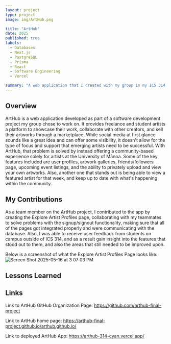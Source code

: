 ```yaml
---
layout: project
type: project
image: img/ArtHub.png

title: "ArtHub"
date: 2025
published: true
labels:
  - Databases
  - Next.js
  - PostgreSQL
  - Prisma
  - React
  - Software Engineering
  - Vercel

summary: "A web application that I created with my group in my ICS 314 Software Engineering class."
---
```


## Overview
ArtHub is a web application developed as part of a software development project my group chose to work on. It provides freelance and student artists a platform to showcase their work, collaborate with other creators, and sell their artworks through a marketplace. While social media at first glance sounds like a great idea and can offer some visibility, it doesn't allow for the type of focus and support that emerging artists need to be successful. With ArtHub, that problem is solved by instead offering a community-based experience solely for artists at the University of Mānoa. Some of the key features included are user profiles, artwork galleries, friends/followers page, upcoming event listings, and the ability to privately upload and view your own artworks. Also, another one that stands out is being able to view a featured artist for that week, and keep up to date with what's happening within the community.

## My Contributions
As a team member on the ArtHub project, I contributed to the app by creating the Explore Artist Profiles page, collaborating with my teammates to solve problems with the signup/signout functionality, making sure that all of the pages got integrated properly and were communicating with the database. Also, I was able to receive user feedback from students on campus outside of ICS 314, and as a result gain insight into the features that stood out to them, and also the areas that still needed to be improved upon.

Below is a screenshot of what the Explore Artist Profiles Page looks like:
![Screen Shot 2025-05-16 at 3 07 03 PM](https://github.com/user-attachments/assets/cbfa2490-00b8-4ad7-aa29-7eecadf2adbf)

## Lessons Learned


## Links
Link to ArtHub GitHub Organization Page:
<https://github.com/arthub-final-project>

Link to ArtHub home page:
<https://arthub-final-project.github.io/arthub.github.io/>

Link to deployed ArtHub App:
<https://arthub-314-cyan.vercel.app/>
